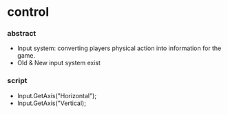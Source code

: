 # control

### abstract

- Input system: converting players physical action into information for the game.
- Old & New input system exist

### script

- Input.GetAxis("Horizontal");
- Input.GetAxis("Vertical);